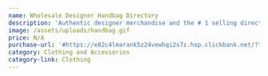 ```yaml
---
name: Wholesale Designer Handbag Directory
description: 'Authentic designer merchandise and the # 1 selling directory of its kind!!!'
image: /assets/uploads/handbag.gif
price: N/A
purchase-url: '#https://e82c4lmarank5z24vewhqi2s7z.hop.clickbank.net/?tid=CHER'
category: Clothing and Accessories
category-link: Clothing
---
```


